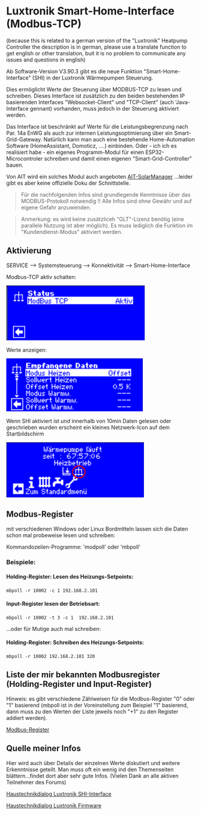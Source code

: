  
 # Luxtronik Smart-Home-Interface (Modbus-TCP)

 (because this is related to a german version of the "Luxtronik" Heatpump Controller the description is in german, please use a translate function to get english or other translation, buit it is no problem to communicate any issues and questions in english)

Ab  Software-Version V3.90.3 gibt es die neue Funktion "Smart-Home-Interface" (SHI) in der Luxtronik Wärmepumpen Steuerung. 

Dies ermöglicht Werte der Steuerung über MODBUS-TCP zu lesen und schreiben. Dieses Interface ist zusätzlich zu den beiden bestehenden IP basierenden Interfaces "Websocket-Client" und "TCP-Client" (auch 'Java-Interface gennant) vorhanden, muss jedoch in der Steuerung aktiviert werden. 

Das Interface ist beschränkt auf Werte für die Leistungsbegrenzung nach Par. 14a EnWG als auch zur internen Leistungsoptimierung über ein Smart-Grid-Gateway. Natürlich kann man auch eine bestehende Home-Automation Software (HomeAssistant, Domoticz, ....) einbinden. Oder - ich ich es realisiert habe - ein eigenes Programm-Modul für einen ESP32-Microcontroler schreiben und damit einen eigenen "Smart-Grid-Controller" bauen.


Von AIT wird ein solches Modul auch angeboten [AIT-SolarManager](https://www.novelan.com/download/18.2db41e671932967a1fc141/1731581284379/AIT_Anleitung_SolarManager.pdf)
...leider gibt es aber keine offizielle Doku der Schnittstelle. 

> Für die nachfolgenden Infos sind grundlegende Kenntnisse über das MODBUS-Protokoll notwendig !! Alle Infos sind ohne Gewähr und auf eigene Gefahr anzuwenden.

> Anmerkung: es wird keine zusätzliceh "GLT"-Lizenz benötig (eine parallele Nutzung ist aber möglich). Es muss lediglich die Funktion im "Kundendienst-Modus" aktiviert werden.

## Aktivierung
SERVICE --> Systemsteuerung --> Konnektivität --> Smart-Home-Interface

Modbus-TCP aktiv schalten:

![image](pict/screenshot_lux_shi_empf_modbus_aktiv.png)

Werte anzeigen:

![image](pict/screenshot_lux_shi_empf_daten.png)

Wenn SHI aktiviert ist *und* innerhalb von 10min Daten gelesen oder geschrieben wurden erscheint ein kleines Netzwerk-Icon auf dem Startbildschirm

![image](pict/screenshot_lux_shi_anzeige_startbildschirm.png)


## Modbus-Register

mit verschiedenen Windows oder Linux Bordmitteln lassen sich die Daten schon mal probeweise lesen und schreiben:

Kommandozeilen-Programme: 'modpoll' oder 'mbpoll' 

### Beispiele:

#### Holding-Register: Lesen des Heizungs-Setpoints:

``
mbpoll -r 10002 -c 1 192.168.2.101
``

#### Input-Register lesen der Betriebsart:

``mbpoll -r 10002 -t 3 -c 1  192.168.2.101``


...oder für Mutige auch mal schreiben:

#### Holding-Register: Schreiben  des Heizungs-Setpoints:

``mbpoll -r 10002 192.168.2.101 320``


## Liste der mir bekannten Modbusregister (Holding-Register und Input-Register)

Hinweis: es gibt verschiedene Zählweisen für die Modbus-Register "0" oder "1" basierend (mbpoll ist in der Voreinstellung zum Beispiel "1" basierend, dann muss zu den Werten der Liste jeweils noch "+1" zu den Register addiert werden).

[Modbus-Register](Modbusregister.md)


## Quelle meiner Infos 

Hier wird auch über Details der einzelnen Werte diskutiert und weitere Erkenntnisse geteilt. Man muss oft ein wenig ind den Themenseiten blättern...findet dort aber sehr gute Infos. 
(Vielen Dank an alle aktiven Teilnehmer des Forums)

[Haustechnikdialog Luxtronik SHI-Interface](https://www.haustechnikdialog.de/Forum/t/284442/Eigene-Regelung-PV-Luxtronik-2-1-Smart-Home-Interface-SHI)

[Haustechnikdialog Luxtronik Firmware](https://www.haustechnikdialog.de/Forum/t/272274/Alpha-Innotec-Firmware?page=25)




 
 

